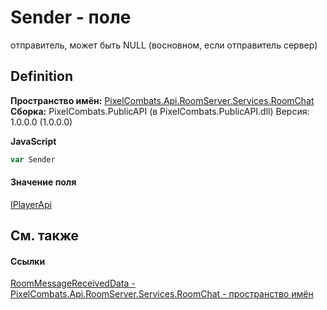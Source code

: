 # Sender - поле


отправитель, может быть NULL (восновном, если отправитель сервер)



## Definition
**Пространство имён:** <a href="f9b35b8e-e88d-da29-b6b9-ee53cb5dcbfb">PixelCombats.Api.RoomServer.Services.RoomChat</a>  
**Сборка:** PixelCombats.PublicAPI (в PixelCombats.PublicAPI.dll) Версия: 1.0.0.0 (1.0.0.0)

**JavaScript**
``` JavaScript
var Sender
```



#### Значение поля
<a href="daff9440-f4d4-79a2-3653-919bb66eae04">IPlayerApi</a>

## См. также


#### Ссылки
<a href="588149f3-9da2-a390-d5ad-b4bb0e7c14a9">RoomMessageReceivedData - </a>  
<a href="f9b35b8e-e88d-da29-b6b9-ee53cb5dcbfb">PixelCombats.Api.RoomServer.Services.RoomChat - пространство имён</a>  
